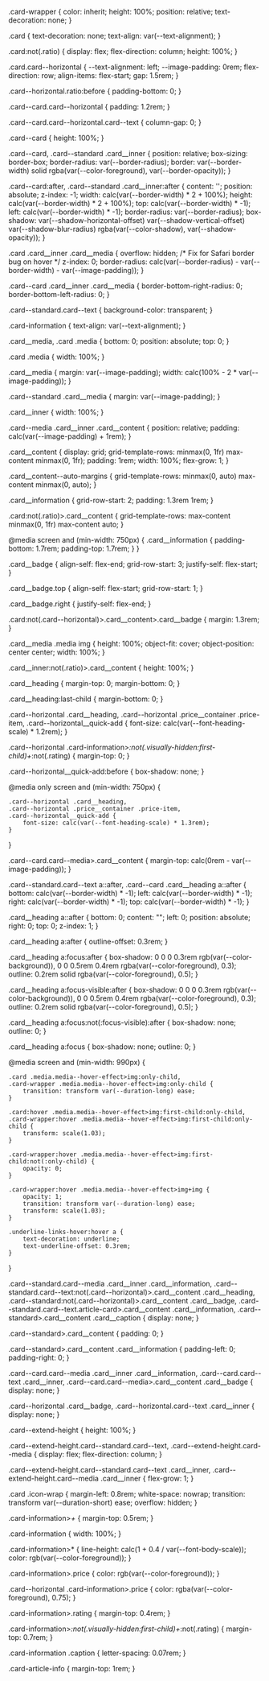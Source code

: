 .card-wrapper {
    color: inherit;
    height: 100%;
    position: relative;
    text-decoration: none;
}

.card {
    text-decoration: none;
    text-align: var(--text-alignment);
}

.card:not(.ratio) {
    display: flex;
    flex-direction: column;
    height: 100%;
}

.card.card--horizontal {
    --text-alignment: left;
    --image-padding: 0rem;
    flex-direction: row;
    align-items: flex-start;
    gap: 1.5rem;
}

.card--horizontal.ratio:before {
    padding-bottom: 0;
}

.card--card.card--horizontal {
    padding: 1.2rem;
}

.card--card.card--horizontal.card--text {
    column-gap: 0;
}

.card--card {
    height: 100%;
}

.card--card,
.card--standard .card__inner {
    position: relative;
    box-sizing: border-box;
    border-radius: var(--border-radius);
    border: var(--border-width) solid rgba(var(--color-foreground), var(--border-opacity));
}

.card--card:after,
.card--standard .card__inner:after {
    content: '';
    position: absolute;
    z-index: -1;
    width: calc(var(--border-width) * 2 + 100%);
    height: calc(var(--border-width) * 2 + 100%);
    top: calc(var(--border-width) * -1);
    left: calc(var(--border-width) * -1);
    border-radius: var(--border-radius);
    box-shadow: var(--shadow-horizontal-offset) var(--shadow-vertical-offset) var(--shadow-blur-radius) rgba(var(--color-shadow), var(--shadow-opacity));
}

.card .card__inner .card__media {
    overflow: hidden;
    /* Fix for Safari border bug on hover */
    z-index: 0;
    border-radius: calc(var(--border-radius) - var(--border-width) - var(--image-padding));
}

.card--card .card__inner .card__media {
    border-bottom-right-radius: 0;
    border-bottom-left-radius: 0;
}

.card--standard.card--text {
    background-color: transparent;
}

.card-information {
    text-align: var(--text-alignment);
}

.card__media,
.card .media {
    bottom: 0;
    position: absolute;
    top: 0;
}

.card .media {
    width: 100%;
}

.card__media {
    margin: var(--image-padding);
    width: calc(100% - 2 * var(--image-padding));
}

.card--standard .card__media {
    margin: var(--image-padding);
}

.card__inner {
    width: 100%;
}

.card--media .card__inner .card__content {
    position: relative;
    padding: calc(var(--image-padding) + 1rem);
}

.card__content {
    display: grid;
    grid-template-rows: minmax(0, 1fr) max-content minmax(0, 1fr);
    padding: 1rem;
    width: 100%;
    flex-grow: 1;
}

.card__content--auto-margins {
    grid-template-rows: minmax(0, auto) max-content minmax(0, auto);
}

.card__information {
    grid-row-start: 2;
    padding: 1.3rem 1rem;
}

.card:not(.ratio)>.card__content {
    grid-template-rows: max-content minmax(0, 1fr) max-content auto;
}

@media screen and (min-width: 750px) {
    .card__information {
        padding-bottom: 1.7rem;
        padding-top: 1.7rem;
    }
}

.card__badge {
    align-self: flex-end;
    grid-row-start: 3;
    justify-self: flex-start;
}

.card__badge.top {
    align-self: flex-start;
    grid-row-start: 1;
}

.card__badge.right {
    justify-self: flex-end;
}

.card:not(.card--horizontal)>.card__content>.card__badge {
    margin: 1.3rem;
}

.card__media .media img {
    height: 100%;
    object-fit: cover;
    object-position: center center;
    width: 100%;
}

.card__inner:not(.ratio)>.card__content {
    height: 100%;
}

.card__heading {
    margin-top: 0;
    margin-bottom: 0;
}

.card__heading:last-child {
    margin-bottom: 0;
}

.card--horizontal .card__heading,
.card--horizontal .price__container .price-item,
.card--horizontal__quick-add {
    font-size: calc(var(--font-heading-scale) * 1.2rem);
}

.card--horizontal .card-information>*:not(.visually-hidden:first-child)+*:not(.rating) {
    margin-top: 0;
}

.card--horizontal__quick-add:before {
    box-shadow: none;
}

@media only screen and (min-width: 750px) {

    .card--horizontal .card__heading,
    .card--horizontal .price__container .price-item,
    .card--horizontal__quick-add {
        font-size: calc(var(--font-heading-scale) * 1.3rem);
    }
}

.card--card.card--media>.card__content {
    margin-top: calc(0rem - var(--image-padding));
}

.card--standard.card--text a::after,
.card--card .card__heading a::after {
    bottom: calc(var(--border-width) * -1);
    left: calc(var(--border-width) * -1);
    right: calc(var(--border-width) * -1);
    top: calc(var(--border-width) * -1);
}

.card__heading a::after {
    bottom: 0;
    content: "";
    left: 0;
    position: absolute;
    right: 0;
    top: 0;
    z-index: 1;
}

.card__heading a:after {
    outline-offset: 0.3rem;
}

.card__heading a:focus:after {
    box-shadow: 0 0 0 0.3rem rgb(var(--color-background)), 0 0 0.5rem 0.4rem rgba(var(--color-foreground), 0.3);
    outline: 0.2rem solid rgba(var(--color-foreground), 0.5);
}

.card__heading a:focus-visible:after {
    box-shadow: 0 0 0 0.3rem rgb(var(--color-background)), 0 0 0.5rem 0.4rem rgba(var(--color-foreground), 0.3);
    outline: 0.2rem solid rgba(var(--color-foreground), 0.5);
}

.card__heading a:focus:not(:focus-visible):after {
    box-shadow: none;
    outline: 0;
}

.card__heading a:focus {
    box-shadow: none;
    outline: 0;
}

@media screen and (min-width: 990px) {

    .card .media.media--hover-effect>img:only-child,
    .card-wrapper .media.media--hover-effect>img:only-child {
        transition: transform var(--duration-long) ease;
    }

    .card:hover .media.media--hover-effect>img:first-child:only-child,
    .card-wrapper:hover .media.media--hover-effect>img:first-child:only-child {
        transform: scale(1.03);
    }

    .card-wrapper:hover .media.media--hover-effect>img:first-child:not(:only-child) {
        opacity: 0;
    }

    .card-wrapper:hover .media.media--hover-effect>img+img {
        opacity: 1;
        transition: transform var(--duration-long) ease;
        transform: scale(1.03);
    }

    .underline-links-hover:hover a {
        text-decoration: underline;
        text-underline-offset: 0.3rem;
    }
}

.card--standard.card--media .card__inner .card__information,
.card--standard.card--text:not(.card--horizontal)>.card__content .card__heading,
.card--standard:not(.card--horizontal)>.card__content .card__badge,
.card--standard.card--text.article-card>.card__content .card__information,
.card--standard>.card__content .card__caption {
    display: none;
}

.card--standard>.card__content {
    padding: 0;
}

.card--standard>.card__content .card__information {
    padding-left: 0;
    padding-right: 0;
}

.card--card.card--media .card__inner .card__information,
.card--card.card--text .card__inner,
.card--card.card--media>.card__content .card__badge {
    display: none;
}

.card--horizontal .card__badge,
.card--horizontal.card--text .card__inner {
    display: none;
}

.card--extend-height {
    height: 100%;
}

.card--extend-height.card--standard.card--text,
.card--extend-height.card--media {
    display: flex;
    flex-direction: column;
}

.card--extend-height.card--standard.card--text .card__inner,
.card--extend-height.card--media .card__inner {
    flex-grow: 1;
}

.card .icon-wrap {
    margin-left: 0.8rem;
    white-space: nowrap;
    transition: transform var(--duration-short) ease;
    overflow: hidden;
}

.card-information>*+* {
    margin-top: 0.5rem;
}

.card-information {
    width: 100%;
}

.card-information>* {
    line-height: calc(1 + 0.4 / var(--font-body-scale));
    color: rgb(var(--color-foreground));
}

.card-information>.price {
    color: rgb(var(--color-foreground));
}

.card--horizontal .card-information>.price {
    color: rgba(var(--color-foreground), 0.75);
}

.card-information>.rating {
    margin-top: 0.4rem;
}

.card-information>*:not(.visually-hidden:first-child)+*:not(.rating) {
    margin-top: 0.7rem;
}

.card-information .caption {
    letter-spacing: 0.07rem;
}

.card-article-info {
    margin-top: 1rem;
}